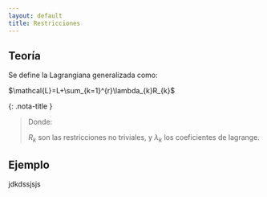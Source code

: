 ```yaml
---
layout: default
title: Restricciones
---
```


## Teoría
Se define la Lagrangiana generalizada como:

$\mathcal{L}=L+\sum_{k=1}^{r}\lambda_{k}R_{k}$

{: .nota-title }
> Donde:
>
> $R_{k}$ son las restricciones no triviales, y $\lambda_{k}$ los coeficientes de lagrange.

## Ejemplo 
jdkdssjsjs
